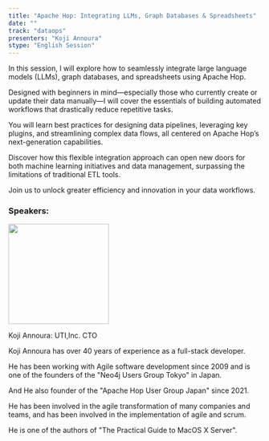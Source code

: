 ```yaml
---
title: "Apache Hop: Integrating LLMs, Graph Databases & Spreadsheets"
date: ""
track: "dataops"
presenters: "Koji Annoura"
stype: "English Session"
---
```


In this session, I will explore how to seamlessly integrate large language models (LLMs), graph databases, and spreadsheets using Apache Hop.

Designed with beginners in mind—especially those who currently create or update their data manually—I will cover the essentials of building automated workflows that drastically reduce repetitive tasks.

You will learn best practices for designing data pipelines, leveraging key plugins, and streamlining complex data flows, all centered on Apache Hop’s next-generation capabilities.

Discover how this flexible integration approach can open new doors for both machine learning initiatives and data management, surpassing the limitations of traditional ETL tools. 

Join us to unlock greater efficiency and innovation in your data workflows.

### Speakers:


<img src="https://sessionize.com/image/f9de-400o400o1-D78g36ew5QtQNn1tnaatXY.jpg" width="200" /><br/>

Koji Annoura: UTI,Inc. CTO

Koji Annoura has over 40 years of experience as a full-stack developer.

He has been working with Agile software development since 2009 and is one of the founders of the "Neo4j Users Group Tokyo" in Japan.

And He also founder of the "Apache Hop User Group Japan" since 2021.

He has been involved in the agile transformation of many companies and teams, and has been involved in the implementation of agile and scrum.

He is one of the authors of "The Practical Guide to MacOS X Server".
